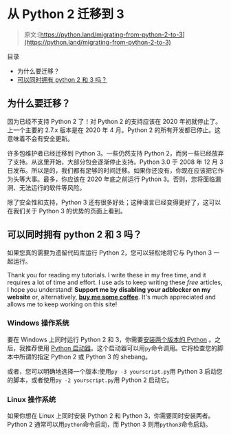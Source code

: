 # 从 Python 2 迁移到 3

> 原文:[https://python.land/migrating-from-python-2-to-3](https://python.land/migrating-from-python-2-to-3)

目录



*   为什么要迁移？
*   [可以同时拥有 python 2 和 3 吗？](#Can_you_have_python_2_and_3_at_the_same_time "Can you have python 2 and 3 at the same time?")



## 为什么要迁移？

因为已经不支持 Python 2 了！对 Python 2 的支持应该在 2020 年初就停止了。上一个主要的 2.7.x 版本是在 2020 年 4 月。Python 2 的所有开发都已停止。这意味着不会有安全更新。

许多包维护者已经迁移到 Python 3。一些仍然支持 Python 2，而另一些已经放弃了支持。从这里开始，大部分包会逐渐停止支持。Python 3.0 于 2008 年 12 月 3 日发布。所以是的，我们都有足够的时间迁移。如果你还没有，你现在应该把它作为头等大事。最多，你应该在 2020 年底之前运行 Python 3。否则，您将面临漏洞、无法运行的软件等风险。

除了安全性和支持，Python 3 还有很多好处；这种语言已经变得更好了，这可以在我们关于 Python 3 的优势的页面上看到。

## 可以同时拥有 python 2 和 3 吗？

如果您真的需要为遗留代码库运行 Python 2，您可以轻松地将它与 Python 3 一起运行。

Thank you for reading my tutorials. I write these in my free time, and it requires a lot of time and effort. I use ads to keep writing these *free* articles, I hope you understand! **Support me by disabling your adblocker on my website** or, alternatively, **[buy me some coffee](https://www.buymeacoffee.com/pythonland)**. It's much appreciated and allows me to keep working on this site!

### Windows 操作系统

要在 Windows 上同时运行 Python 2 和 3，你需要[安装两个版本的 Python](https://python.land/installing-python) 。之后，我推荐使用 [Python 启动器](https://www.python.org/dev/peps/pep-0397/)。这个启动器可以用`py`命令调用。它将检查您的脚本中所谓的指定 Python 2 或 Python 3 的 shebang。

或者，您可以明确地选择一个版本:使用`py -3 yourscript.py`用 Python 3 启动您的脚本，或者使用`py -2 yourscript.py`用 Python 2 启动它。

### Linux 操作系统

如果你想在 Linux 上同时安装 Python 2 和 Python 3，你需要同时安装两者。Python 2 通常可以用`python`命令启动，而 Python 3 则用`python3`命令启动。